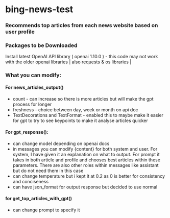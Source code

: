 # bing-news-test

### Recommends top articles from each news website based on user profile

### Packages to be Downloaded

Install latest OpenAI API library ( openai 1.10.0 ) - this code may not work with the older openai libraries | also requests & os libraries |

### What you can modify:

#### For news_articles_output() 

- count - can increase so there is more articles but will make the gpt process for longer
- freshness - choice between day, week or month on api doc
- TextDecorations and TextFormat - enabled this to maybe make it easier for gpt to try to see keypoints to make it analyse articles quicker

#### For gpt_response():
- can change model depending on openai docs
- in messages you can modify {content} for both system and user. For system, I have given it an explanation on what to output. For prompt it takes in both article and profile and chooses best articles within these parameters. There are also other roles within messages like assistant but do not need them in this case
- can change temperature but i kept it at 0.2 as 0 is better for consistency and conciseness
- can have json_format for output response but decided to use normal

#### for get_top_articles_with_gpt()
- can change prompt to specify it


